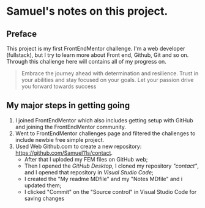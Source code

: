 # Samuel's notes on this project.
## Preface
This project is my first FrontEndMentor challenge.
I'm a web developer (fullstack), but I try to learn more about Front end, Github, Git and so on.
Through this challenge here will contains all of my progress on.
> Embrace the journey ahead with determination and resilience.
> Trust in your abilities and stay focused on your goals.
> Let your passion drive you forward towards success

## My major steps in getting going
1. I joined FrontEndMentor which also includes getting setup with GitHub and joining the FrontEndMentor community. 
1. Went to FrontEndMentor challenges page and filtered the challenges to include newbie free simple project.
1. Used Web Github.com to create a new repository:
https://github.com/Samuel11s/contact.
    - After that I uploded my FEM files on GitHub web;
    - Then I opened the _GitHub Desktop_, I cloned my repository _"contact"_, and I opened that repository in _Visual Studio Code_;
    - I created the "My readme MDfile" and my "Notes MDfile" and i updated them;
    - I clicked "Commit" on the "Source control" in Visual Studio Code for saving changes

